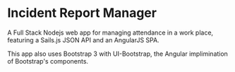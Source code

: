 Incident Report Manager
===

A Full Stack Nodejs web app for managing attendance in a work place, featuring a Sails.js JSON API and an AngularJS SPA. 

This app also uses Bootstrap 3 with UI-Bootstrap, the Angular implimination of Bootstrap's components. 
